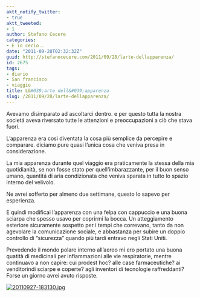 ```yaml
---
aktt_notify_twitter:
- true
aktt_tweeted:
- 1
author: Stefano Cecere
categories:
- E io cecio..
date: "2011-09-28T02:32:32Z"
guid: http://stefanocecere.com/2011/09/28/larte-dellapparenza/
id: 2675
tags:
- diario
- San francisco
- viaggio
title: L&#039;arte dell&#039;apparenza
slug: /2011/09/28/larte-dellapparenza/
---
```


Avevamo disimparato ad ascoltarci dentro. e per questo tutta la nostra societá aveva riversato tutte le attenzioni e preoccupazioni a ciò che stava fuori.
  
L&#8217;apparenza era così diventata la cosa più semplice da percepire e comparare. diciamo pure quasi l&#8217;unica cosa che veniva presa in considerazione.
  
La mia apparenza durante quel viaggio era praticamente la stessa della mia quotidianità, se non fosse stato per quell&#8217;imbarazzante, per il buon senso umano, quantitá di aria condizionata che veniva sparata in tutto lo spazio interno del velivolo.
  
Ne avrei sofferto per almeno due settimane, questo lo sapevo per esperienza.
  
E quindi modificai l&#8217;apparenza con una felpa con cappuccio e una buona sciarpa che spesso usavo per coprirmi la bocca. Un atteggiamento esteriore sicuramente sospetto per i tempi che correvano, tanto da non agevolare la comunicazione sociale, e abbastanza per subire un doppio controllo di &#8220;sicurezza&#8221; quando più tardi entravo negli Stati Uniti.

Prevedendo il mondo polare interno all&#8217;aereo mi ero portato una buona quatità di medicinali per infiammazioni alle vie respiratorie, mentre continuavo a non capire: cui prodest hoc? alle case farmaceutiche? ai venditorindi sciarpe e coperte? agli inventori di tecnologie raffreddanti? Forse un giorno avrei avuto risposte.

[<img src="http://stefanocecere.com/wp-content/uploads/sites/3/2011/09/20110927-183130.jpg" alt="20110927-183130.jpg" class="alignnone size-full" />](http://stefanocecere.com/wp-content/uploads/sites/3/2011/09/20110927-183130.jpg)